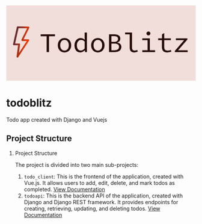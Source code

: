 <p align="center">   <img width="550" height="200" src="todo_client/src/assets/logo.png" alt="PicBookmark logo"/> </p>

# todoblitz

Todo app created with Django and Vuejs

## Project Structure

1. Project Structure

   The project is divided into two main sub-projects:

   1. `todo_client`: This is the frontend of the application, created with Vue.js. It allows users to add, edit, delete, and mark todos as completed. [View Documentation](./todo_client/README.md)
   2. `todoapi`: This is the backend API of the application, created with Django and Django REST framework. It provides endpoints for creating, retrieving, updating, and deleting todos. [View Documentation](./todoapi/README.md)
